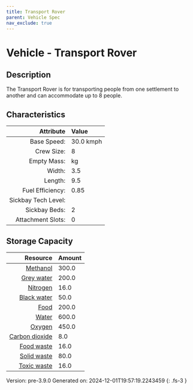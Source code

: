 ```yaml
---
title: Transport Rover
parent: Vehicle Spec
nav_exclude: true
---
```

# Vehicle - Transport Rover

## Description
The Transport Rover is for transporting people from one settlement to another&#10;&#9;&#9;&#9;and can accommodate up to 8 people.

## Characteristics

| Attribute      | Value |
|--------:|:------|
|Base Speed:|30.0 kmph|
|Crew Size:|8|
|Empty Mass:| kg|
|Width:|3.5|
|Length:|9.5|
|Fuel Efficiency:|0.85|
|Sickbay Tech Level:||
|Sickbay Beds:|2|
|Attachment Slots:|0|


## Storage Capacity

| Resource      | Amount |
|--------:|:------|
|[Methanol](../resource/methanol.html)|300.0|
|[Grey water](../resource/grey-water.html)|200.0|
|[Nitrogen](../resource/nitrogen.html)|16.0|
|[Black water](../resource/black-water.html)|50.0|
|[Food](../resource/food.html)|200.0|
|[Water](../resource/water.html)|600.0|
|[Oxygen](../resource/oxygen.html)|450.0|
|[Carbon dioxide](../resource/carbon-dioxide.html)|8.0|
|[Food waste](../resource/food-waste.html)|16.0|
|[Solid waste](../resource/solid-waste.html)|80.0|
|[Toxic waste](../resource/toxic-waste.html)|16.0|

Version: pre-3.9.0 Generated on: 2024-12-01T19:57:19.2243459
{: .fs-3 }